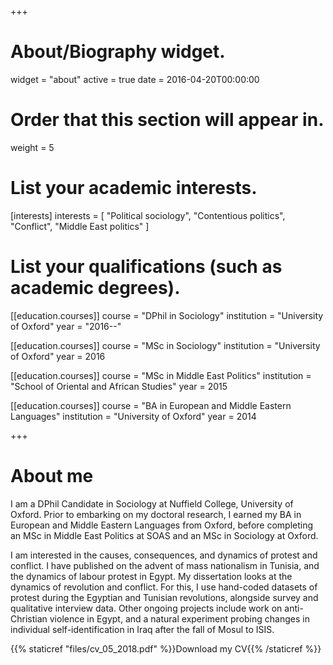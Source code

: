 +++
# About/Biography widget.
widget = "about"
active = true
date = 2016-04-20T00:00:00

# Order that this section will appear in.
weight = 5

# List your academic interests.
[interests]
  interests = [
    "Political sociology",
    "Contentious politics",
    "Conflict",
    "Middle East politics"
  ]

# List your qualifications (such as academic degrees).
[[education.courses]]
  course = "DPhil in Sociology"
  institution = "University of Oxford"
  year = "2016--"

[[education.courses]]
  course = "MSc in Sociology"
  institution = "University of Oxford"
  year = 2016

[[education.courses]]
  course = "MSc in Middle East Politics"
  institution = "School of Oriental and African Studies"
  year = 2015
  
[[education.courses]]
  course = "BA in European and Middle Eastern Languages"
  institution = "University of Oxford"
  year = 2014
 
+++

# About me

I am a DPhil Candidate in Sociology at Nuffield College, University of Oxford. Prior to embarking on my doctoral research, I earned my BA in European and Middle Eastern Languages from Oxford, before completing an MSc in Middle East Politics at SOAS and an MSc in Sociology at Oxford.

I am interested in the causes, consequences, and dynamics of protest and conflict. I have published on the advent of mass nationalism in Tunisia, and the dynamics of labour protest in Egypt. My dissertation looks at the dynamics of revolution and conflict. For this, I use hand-coded datasets of protest during the Egyptian and Tunisian revolutions, alongside survey and qualitative interview data. Other ongoing projects include work on anti-Christian violence in Egypt, and a natural experiment probing changes in individual self-identification in Iraq after the fall of Mosul to ISIS.

{{% staticref "files/cv_05_2018.pdf" %}}Download my CV{{% /staticref %}}
